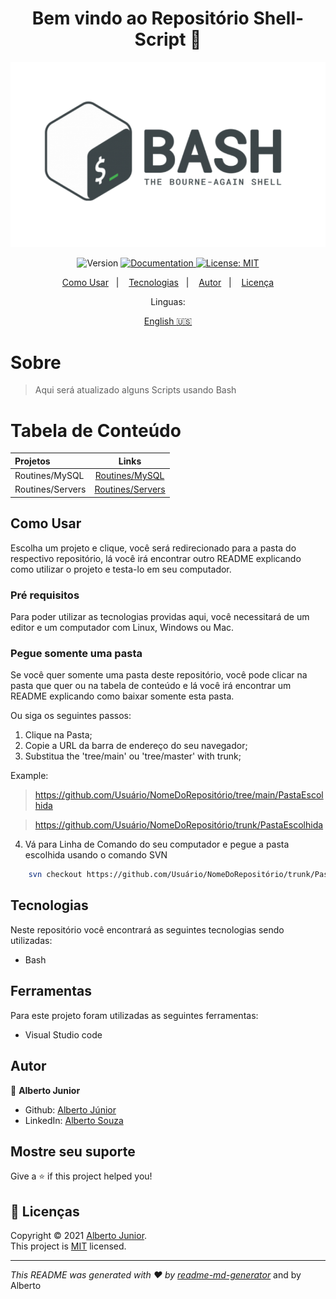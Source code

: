 <h1 align="center">Bem vindo ao Repositório Shell-Script 👋</h1>

![home](./resources/Logo.png)
<p align="center">
  <img alt="Version" src="https://img.shields.io/badge/version-LaunchBase-blue.svg?cacheSeconds=2592000" />
  <a href="Teste" target="_blank">
    <img alt="Documentation" src="https://img.shields.io/badge/documentation-yes-brightgreen.svg" />
  </a>
  <a href="Teste" target="_blank">
    <img alt="License: MIT" src="https://img.shields.io/badge/License-MIT-yellow.svg" />
  </a>
  
</p>

<p align="center">
  <a href="#como-usar">Como Usar</a>&nbsp;&nbsp;&nbsp;|&nbsp;&nbsp;&nbsp;
  <a href="#tecnologias">Tecnologias</a>&nbsp;&nbsp;&nbsp;|&nbsp;&nbsp;&nbsp;
  <a href="#autor">Autor</a>&nbsp;&nbsp;&nbsp;|&nbsp;&nbsp;&nbsp;
  <a href="#licença">Licença</a>
</p>

<div align="center">
Linguas:

[English :us:](README.md)

</div>


# Sobre

> Aqui será atualizado alguns Scripts usando Bash 

# Tabela de Conteúdo

| Projetos  |     Links     | 
|:----------|:-------------:|
|Routines/MySQL | [Routines/MySQL](https://github.com/Wayfiding/Shell-Scripts/tree/main/Routines/MySQL) | 
|Routines/Servers | [Routines/Servers](https://github.com/Wayfiding/Shell-Scripts/tree/main/Routines/Servers) | 

## Como Usar
Escolha um projeto e clique, você será redirecionado para a pasta do respectivo repositório, lá você irá encontrar outro README explicando como utilizar o projeto e testa-lo em seu computador. 



### **Pré requisitos**
Para poder utilizar as tecnologias providas aqui, você necessitará de um editor e um computador com Linux, Windows ou Mac.



### **Pegue somente uma pasta**
Se você quer somente uma pasta deste repositório, você pode clicar na pasta que quer ou na tabela de conteúdo e lá você irá encontrar um README explicando como baixar somente esta pasta. 

Ou siga os seguintes passos:

1. Clique na Pasta;
2. Copie a URL da barra de endereço do seu navegador;
3. Substitua the 'tree/main' ou 'tree/master' with trunk;

Example:
> https://github.com/Usuário/NomeDoRepositório/tree/main/PastaEscolhida

> https://github.com/Usuário/NomeDoRepositório/trunk/PastaEscolhida

4. Vá para Linha de Comando do seu computador e pegue a pasta escolhida usando o comando SVN

```sh
    svn checkout https://github.com/Usuário/NomeDoRepositório/trunk/PastaEscolhida
```
## Tecnologias

Neste repositório você encontrará as seguintes tecnologias sendo utilizadas:
- Bash


## Ferramentas
Para este projeto foram utilizadas as seguintes ferramentas:

- Visual Studio code


## Autor

👤 **Alberto Junior**


* Github: [Alberto Júnior](https://github.com/wayfiding)
* LinkedIn: [Alberto Souza](https://linkedin.com/in/alberto-souza)



## Mostre seu suporte

Give a ⭐️ if this project helped you!

## 📝 Licenças

Copyright © 2021 [Alberto Junior](https://github.com/wayfiding).<br />
This project is [MIT](https://github.com/Wayfiding/Rocketseat/blob/main/LICENSE) licensed.

***
_This README was generated with ❤️ by [readme-md-generator](https://github.com/kefranabg/readme-md-generator)_ and by Alberto